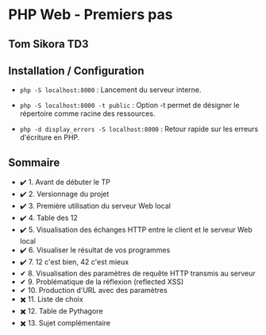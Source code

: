 # PHP Web - Premiers pas
## Tom Sikora TD3
## Installation / Configuration
- `php -S localhost:8000` : Lancement du serveur interne.

- `php -S localhost:8000 -t public` : Option -t permet de désigner le répertoire comme racine des ressources.

- `php -d display_errors -S localhost:8000` : Retour rapide sur les erreurs d'écriture en PHP.

## Sommaire
- ✔️ 1. Avant de débuter le TP
- ✔️ 2. Versionnage du projet
- ✔️ 3. Première utilisation du serveur Web local
- ✔️ 4. Table des 12
- ✔️ 5. Visualisation des échanges HTTP entre le client et le serveur Web local
- ✔️ 6. Visualiser le résultat de vos programmes
- ✔️️ 7. 12 c'est bien, 42 c'est mieux
- ✔ 8. Visualisation des paramètres de requête HTTP transmis au serveur
- ✔ 9. Problématique de la réflexion (reflected XSS)
- ✔ 10. Production d'URL avec des paramètres
- ✖️ 11. Liste de choix
- ✖️ 12. Table de Pythagore
- ✖️ 13. Sujet complémentaire